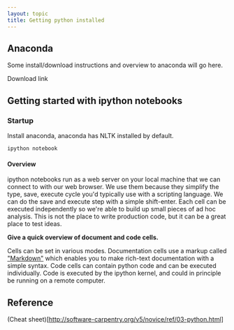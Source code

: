 ```yaml
---
layout: topic
title: Getting python installed
---
```

## Anaconda

Some install/download instructions and overview to anaconda will go here.

Download link

## Getting started with ipython notebooks

### Startup

Install anaconda, anaconda has NLTK installed by default.

    ipython notebook

#### Overview
ipython notebooks run as a web server on your local machine that we can connect
to with our web browser. We use them because they simplify the type, save,
execute cycle you'd typically use with a scripting language. We can do the save
and execute step with a simple shift-enter.  Each cell can be executed
independently so we're able to build up small pieces of ad hoc analysis. This is
not the place to write production code, but it can be a great place to test
ideas.

**Give a quick overview of document and code cells.**

Cells can be set in various modes. Documentation cells use a markup called
["Markdown"](https://github.com/adam-p/markdown-here/wiki/Markdown-Cheatsheet)
which enables you to make rich-text documentation with a simple syntax. Code
cells can contain python code and can be executed individually.  Code is
executed by the ipython kernel, and could in principle be running on a remote
computer.  

## Reference
(Cheat sheet)[http://software-carpentry.org/v5/novice/ref/03-python.html]
